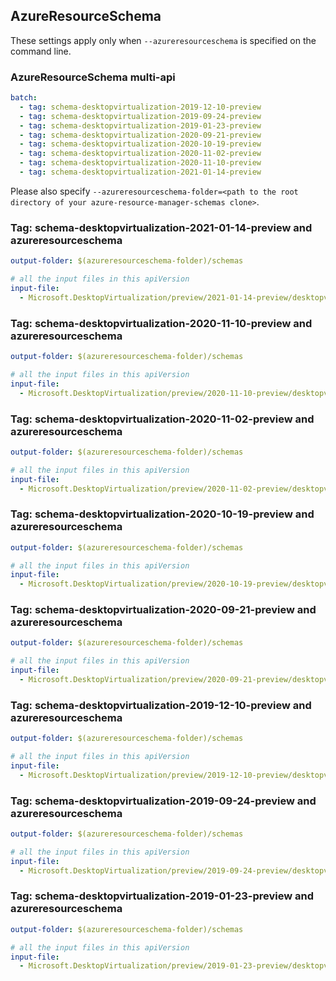 ## AzureResourceSchema

These settings apply only when `--azureresourceschema` is specified on the command line.

### AzureResourceSchema multi-api

``` yaml $(azureresourceschema) && $(multiapi)
batch:
  - tag: schema-desktopvirtualization-2019-12-10-preview
  - tag: schema-desktopvirtualization-2019-09-24-preview
  - tag: schema-desktopvirtualization-2019-01-23-preview
  - tag: schema-desktopvirtualization-2020-09-21-preview
  - tag: schema-desktopvirtualization-2020-10-19-preview
  - tag: schema-desktopvirtualization-2020-11-02-preview
  - tag: schema-desktopvirtualization-2020-11-10-preview
  - tag: schema-desktopvirtualization-2021-01-14-preview

```

Please also specify `--azureresourceschema-folder=<path to the root directory of your azure-resource-manager-schemas clone>`.

### Tag: schema-desktopvirtualization-2021-01-14-preview and azureresourceschema

``` yaml $(tag) == 'schema-desktopvirtualization-2021-01-14-preview' && $(azureresourceschema)
output-folder: $(azureresourceschema-folder)/schemas

# all the input files in this apiVersion
input-file:
  - Microsoft.DesktopVirtualization/preview/2021-01-14-preview/desktopvirtualization.json

```

### Tag: schema-desktopvirtualization-2020-11-10-preview and azureresourceschema

``` yaml $(tag) == 'schema-desktopvirtualization-2020-11-10-preview' && $(azureresourceschema)
output-folder: $(azureresourceschema-folder)/schemas

# all the input files in this apiVersion
input-file:
  - Microsoft.DesktopVirtualization/preview/2020-11-10-preview/desktopvirtualization.json

```

### Tag: schema-desktopvirtualization-2020-11-02-preview and azureresourceschema

``` yaml $(tag) == 'schema-desktopvirtualization-2020-11-02-preview' && $(azureresourceschema)
output-folder: $(azureresourceschema-folder)/schemas

# all the input files in this apiVersion
input-file:
  - Microsoft.DesktopVirtualization/preview/2020-11-02-preview/desktopvirtualization.json

```

### Tag: schema-desktopvirtualization-2020-10-19-preview and azureresourceschema

``` yaml $(tag) == 'schema-desktopvirtualization-2020-10-19-preview' && $(azureresourceschema)
output-folder: $(azureresourceschema-folder)/schemas

# all the input files in this apiVersion
input-file:
  - Microsoft.DesktopVirtualization/preview/2020-10-19-preview/desktopvirtualization.json

```

### Tag: schema-desktopvirtualization-2020-09-21-preview and azureresourceschema

``` yaml $(tag) == 'schema-desktopvirtualization-2020-09-21-preview' && $(azureresourceschema)
output-folder: $(azureresourceschema-folder)/schemas

# all the input files in this apiVersion
input-file:
  - Microsoft.DesktopVirtualization/preview/2020-09-21-preview/desktopvirtualization.json

```

### Tag: schema-desktopvirtualization-2019-12-10-preview and azureresourceschema

``` yaml $(tag) == 'schema-desktopvirtualization-2019-12-10-preview' && $(azureresourceschema)
output-folder: $(azureresourceschema-folder)/schemas

# all the input files in this apiVersion
input-file:
  - Microsoft.DesktopVirtualization/preview/2019-12-10-preview/desktopvirtualization.json

```

### Tag: schema-desktopvirtualization-2019-09-24-preview and azureresourceschema

``` yaml $(tag) == 'schema-desktopvirtualization-2019-09-24-preview' && $(azureresourceschema)
output-folder: $(azureresourceschema-folder)/schemas

# all the input files in this apiVersion
input-file:
  - Microsoft.DesktopVirtualization/preview/2019-09-24-preview/desktopvirtualization.json

```

### Tag: schema-desktopvirtualization-2019-01-23-preview and azureresourceschema

``` yaml $(tag) == 'schema-desktopvirtualization-2019-01-23-preview' && $(azureresourceschema)
output-folder: $(azureresourceschema-folder)/schemas

# all the input files in this apiVersion
input-file:
  - Microsoft.DesktopVirtualization/preview/2019-01-23-preview/desktopvirtualization.json

```
